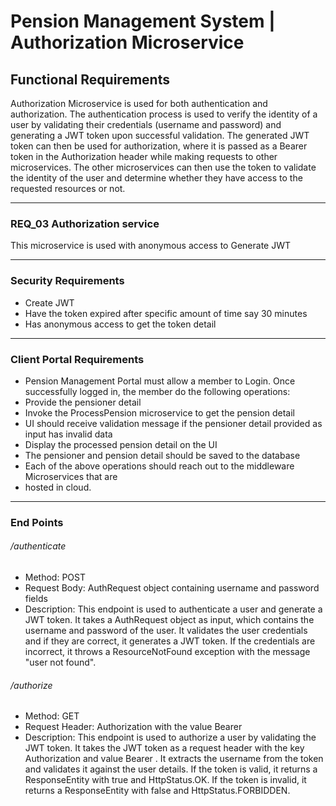 # Pension Management System | Authorization Microservice
## Functional Requirements
Authorization Microservice is used for both authentication and authorization. The authentication process is used to verify the identity of a user by validating their credentials (username and password) and generating a JWT token upon successful validation. The generated JWT token can then be used for authorization, where it is passed as a Bearer token in the Authorization header while making requests to other microservices. The other microservices can then use the token to validate the identity of the user and determine whether they have access to the requested resources or not.

------------
### REQ_03 Authorization service
This microservice is used with anonymous access to Generate JWT

------------


### Security Requirements
- Create JWT 
- Have the token expired after specific amount of time say 30 minutes 
- Has anonymous access to get the token detail


------------

### Client Portal Requirements

- Pension Management Portal must allow a member to Login. Once successfully logged in, the member do the following operations:
- Provide the pensioner detail
- Invoke the ProcessPension microservice to get the pension detail
- UI should receive validation message if the pensioner detail provided as input has invalid data
- Display the processed pension detail on the UI
- The pensioner and pension detail should be saved to the database
- Each of the above operations should reach out to the middleware Microservices that are
- hosted in cloud.

------------


### End Points
###### /authenticate
- Method: POST
- Request Body: AuthRequest object containing username and password fields
- Description: This endpoint is used to authenticate a user and generate a JWT token. It takes a AuthRequest object as input, which contains the username and password of the user. It validates the user credentials and if they are correct, it generates a JWT token. If the credentials are incorrect, it throws a ResourceNotFound exception with the message "user not found".

###### /authorize
- Method: GET
- Request Header: Authorization with the value Bearer
- Description: This endpoint is used to authorize a user by validating the JWT token. It takes the JWT token as a request header with the key Authorization and value Bearer . It extracts the username from the token and validates it against the user details. If the token is valid, it returns a ResponseEntity with true and HttpStatus.OK. If the token is invalid, it returns a ResponseEntity with false and HttpStatus.FORBIDDEN.

